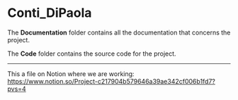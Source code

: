 # Conti_DiPaola


The __Documentation__ folder contains all the documentation that concerns the project.

The __Code__ folder contains the source code for the project.

---

This a file on Notion where we are working:  
https://www.notion.so/Project-c217904b579646a39ae342cf006b1fd7?pvs=4
